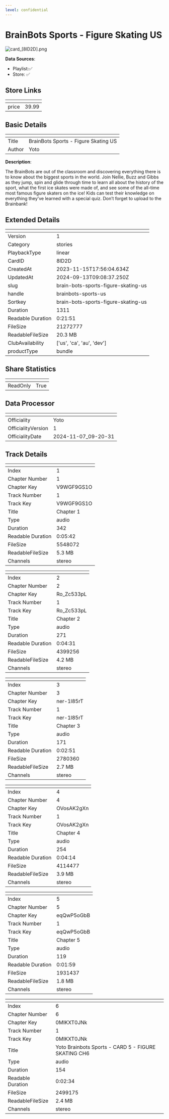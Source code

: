 ```yaml
---
level: confidential
---
```

# BrainBots Sports - Figure Skating US

![card_[8lD2D].png](../../img/cards/card_[8lD2D].png)

**Data Sources**: 

- Playlist:✅
- Store: ✅


## Store Links

| <!-- --> | <!-- --> |
| - | - |
| price | 39.99 |


## Basic Details

| <!-- --> | <!-- --> |
| - | - |
| Title | BrainBots Sports - Figure Skating US |
| Author | Yoto |

**Description**:

The BrainBots are out of the classroom and discovering everything there is to know about the biggest sports in the world. Join Nellie, Buzz and Gibbs as they jump, spin and glide through time to learn all about the history of the sport, what the first ice skates were made of, and see some of the all-time most famous figure skaters on the ice! Kids can test their knowledge on everything they’ve learned with a special quiz. Don’t forget to upload to the Brainbank!


## Extended Details

| <!-- --> | <!-- --> |
| - | - |
| Version | 1 |
| Category | stories |
| PlaybackType | linear |
| CardID | 8lD2D |
| CreatedAt | 2023-11-15T17:56:04.634Z |
| UpdatedAt | 2024-09-13T09:08:37.250Z |
| slug | brain-bots-sports-figure-skating-us |
| handle | brainbots-sports-us |
| Sortkey | brain-bots-sports-figure-skating-us |
| Duration | 1311 |
| Readable Duration | 0:21:51 |
| FileSize | 21272777 |
| ReadableFileSize | 20.3 MB |
| ClubAvailability | ['us', 'ca', 'au', 'dev'] |
| productType | bundle |


## Share Statistics

| <!-- --> | <!-- --> |
| - | - |
| ReadOnly | True |


## Data Processor

| <!-- --> | <!-- --> |
| - | - |
| Officiality | Yoto
| OfficialityVersion | 1
| OfficialityDate | 2024-11-07_09-20-31


## Track Details

| <!-- --> | <!-- --> |
| - | - |
| Index | 1 |
| Chapter Number | 1 |
| Chapter Key | V9WGF9GS1O |
| Track Number | 1 |
| Track Key | V9WGF9GS1O |
| Title | Chapter 1 |
| Type | audio |
| Duration | 342 |
| Readable Duration | 0:05:42 |
| FileSize | 5548072 |
| ReadableFileSize | 5.3 MB |
| Channels | stereo |

| <!-- --> | <!-- --> |
| - | - |
| Index | 2 |
| Chapter Number | 2 |
| Chapter Key | Ro_Zc533pL |
| Track Number | 1 |
| Track Key | Ro_Zc533pL |
| Title | Chapter 2 |
| Type | audio |
| Duration | 271 |
| Readable Duration | 0:04:31 |
| FileSize | 4399256 |
| ReadableFileSize | 4.2 MB |
| Channels | stereo |

| <!-- --> | <!-- --> |
| - | - |
| Index | 3 |
| Chapter Number | 3 |
| Chapter Key | ner-1l85rT |
| Track Number | 1 |
| Track Key | ner-1l85rT |
| Title | Chapter 3 |
| Type | audio |
| Duration | 171 |
| Readable Duration | 0:02:51 |
| FileSize | 2780360 |
| ReadableFileSize | 2.7 MB |
| Channels | stereo |

| <!-- --> | <!-- --> |
| - | - |
| Index | 4 |
| Chapter Number | 4 |
| Chapter Key | OVosAK2gXn |
| Track Number | 1 |
| Track Key | OVosAK2gXn |
| Title | Chapter 4 |
| Type | audio |
| Duration | 254 |
| Readable Duration | 0:04:14 |
| FileSize | 4114477 |
| ReadableFileSize | 3.9 MB |
| Channels | stereo |

| <!-- --> | <!-- --> |
| - | - |
| Index | 5 |
| Chapter Number | 5 |
| Chapter Key | eqQwP5oGbB |
| Track Number | 1 |
| Track Key | eqQwP5oGbB |
| Title | Chapter 5 |
| Type | audio |
| Duration | 119 |
| Readable Duration | 0:01:59 |
| FileSize | 1931437 |
| ReadableFileSize | 1.8 MB |
| Channels | stereo |

| <!-- --> | <!-- --> |
| - | - |
| Index | 6 |
| Chapter Number | 6 |
| Chapter Key | 0MlKXT0JNk |
| Track Number | 1 |
| Track Key | 0MlKXT0JNk |
| Title | Yoto Brainbots Sports - CARD 5 - FIGURE SKATING  CH6 |
| Type | audio |
| Duration | 154 |
| Readable Duration | 0:02:34 |
| FileSize | 2499175 |
| ReadableFileSize | 2.4 MB |
| Channels | stereo |

